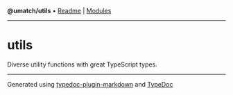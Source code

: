 **@umatch/utils** • [Readme](index.md) \| [Modules](modules.md)

***

# utils

Diverse utility functions with great TypeScript types.

***

Generated using [typedoc-plugin-markdown](https://www.npmjs.com/package/typedoc-plugin-markdown) and [TypeDoc](https://typedoc.org/)
